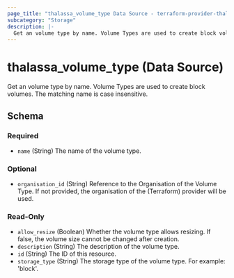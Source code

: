 ```yaml
---
page_title: "thalassa_volume_type Data Source - terraform-provider-thalassa"
subcategory: "Storage"
description: |-
  Get an volume type by name. Volume Types are used to create block volumes. The matching name is case insensitive.
---
```


# thalassa_volume_type (Data Source)

Get an volume type by name. Volume Types are used to create block volumes. The matching name is case insensitive.



<!-- schema generated by tfplugindocs -->
## Schema

### Required

- `name` (String) The name of the volume type.

### Optional

- `organisation_id` (String) Reference to the Organisation of the Volume Type. If not provided, the organisation of the (Terraform) provider will be used.

### Read-Only

- `allow_resize` (Boolean) Whether the volume type allows resizing. If false, the volume size cannot be changed after creation.
- `description` (String) The description of the volume type.
- `id` (String) The ID of this resource.
- `storage_type` (String) The storage type of the volume type. For example: 'block'.